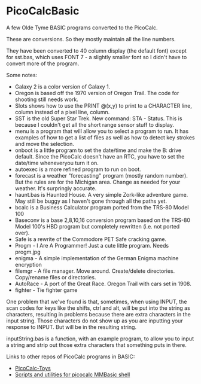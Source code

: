 # PicoCalcBasic
A few Olde Tyme BASIC programs converted to the PicoCalc.

These are conversions.  So they mostly maintain all the line numbers.

They have been converted to 40 column display (the default font) except for sst.bas, which uses FONT 7 - a slightly smaller font so I didn't have to convert more of the program.

Some notes:
+ Galaxy 2 is a color version of Galaxy 1.
+ Oregon is based off the 1970 version of Oregon Trail.  The code for shooting still needs work.
+ Slots shows how to use the PRINT @(x,y) to print to a CHARACTER line, column instead of a pixel line, column.
+ SST is the old Super Star Trek.  New command: STA - Status.  This is because I couldn't get all the short range sensor stuff to display.
+ menu is a program that will allow you to select a program to run.  It has examples of how to get a list of files as well as how to detect key strokes and move the selection.
+ onboot is a little program to set the date/time and make the B: drive default.  Since the PicoCalc doesn't have an RTC, you have to set the date/time wheneveryou turn it on.
+ autoexec is a more refined program to run on boot.
+ forecast is a weather "forecasting" program (mostly random number).  But the rules are for the Michigan area.  Change as needed for your weather.  It's surpringly accurate.
+ haunt.bas is Haunted House.  A very simple Zork-like adventure game.  May still be buggy as I haven't gone through all the paths yet.
+ bcalc is a Business Calculator program ported from the TRS-80 Model 100
+ Baseconv is a base 2,8,10,16 conversion program based on the TRS-80 Model 100's HBD program but completely rewritten (i.e. not ported over).
+ Safe is a rewrite of the Commodore PET Safe cracking game.
+ Progm - I Are A Programmer!  Just a cute little program.  Needs progm.jpg
+ enigma - A simple implementation of the German Enigma machine encryption
+ filemgr - A file manager. Move around.  Create/delete directories.  Copy/rename files or directories.
+ AutoRace - A port of the Great Race.  Oregon Trail with cars set in 1908.
+ fighter - Tie fighter game

One problem that we've found is that, sometimes, when using INPUT, the scan codes for keys like the shifts, ctrl and alt, will be put into the string as characters, resulting in problems because there are extra characters in the input string.
Those characters do not show up as you are inputting your response to INPUT.  But will be in the resulting string.

inputString.bas is a function, with an example program, to allow you to input a string and strip out those extra characters that something puts in there.

Links to other repos of PicoCalc programs in BASIC:
+ [PicoCalc-Toys](https://github.com/VanzT/PicoCalc-Toys)
+ [Scripts and utilities for picocalc MMBasic shell](https://github.com/huntergdavis/picocalc)

